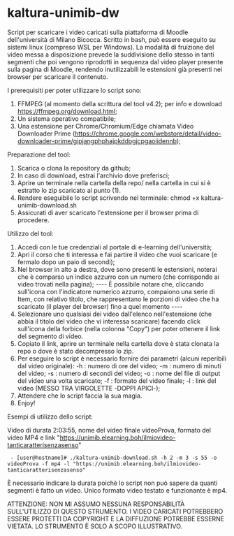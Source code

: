 # kaltura-unimib-dw
Script per scaricare i video caricati sulla piattaforma di Moodle dell'università di Milano Bicocca. Scritto in bash, può essere eseguito su sistemi linux (compreso WSL per Windows). La modalità di fruizione del video messa a disposizione prevede la suddivisione dello stesso in tanti segmenti che poi vengono riprodotti in sequenza dal video player presente sulla pagina di Moodle, rendendo inutilizzabili le estensioni già presenti nei browser per scaricare il contenuto.

I prerequisiti per poter utilizzare lo script sono:

  1) FFMPEG (al momento della scrittura del tool v4.2); per info e download https://ffmpeg.org/download.html;
  2) Un sistema operativo compatibile;
  3) Una estensione per Chrome/Chromium/Edge chiamata Video Downloader Prime (https://chrome.google.com/webstore/detail/video-downloader-prime/gipjangphphajpkddogjcpgaoiidennb);

Preparazione del tool:

  1) Scarica o clona la repository da github;
  2) In caso di download, estrai l'archivio dove preferisci;
  3) Aprire un terminale nella cartella della repo/ nella cartella in cui si è estratto lo zip scaricato al punto (1).
  4) Rendere eseguibile lo script scrivendo nel terminale: 
                          chmod +x kaltura-unimib-download.sh
  5) Assicurati di aver scaricato l'estensione per il browser prima di procedere.
  
  
Utilizzo del tool:
   1) Accedi con le tue credenziali al portale di e-learning dell'università;
   2) Apri il corso che ti interessa e fai partire il video che vuoi scaricare (e fermalo dopo un paio di secondi);
   3) Nel browser in alto a destra, dove sono presenti le estensioni, noterai che è comparso un indice azzurro con un numero (che corrisponde ai video trovati nella pagina);
   ---- È possibile notare che, cliccando sull'icona con l'indicatore numerico azzurro, compaiono una serie di Item, con relativo titolo, che rappresentano le porzioni di video che ha scaricato (il player del browser) fino a quel momento ----
   5) Selezionare uno qualsiasi dei video dall'elenco nell'estensione (che abbia il titolo del video che vi interessa scaricare) facendo click sull'icona della forbice (nella colonna "Copy") per poter ottenere il link del segmento di video.
   6) Copiato il link, aprire un terminale nella cartella dove è stata clonata la repo o dove è stato decompresso lo zip.
   7) Per eseguire lo script è necessario fornire dei parametri (alcuni reperibili dal video originale):
            -h : numero di ore del video;
            -m : numero di minuti del video;
            -s : numero di secondi del video;
            -o : nome del file di output del video una volta scaricato;
            -f : formato del video finale;
            -l : link del video (MESSO TRA VIRGOLETTE -DOPPI APICI-);
   8) Attendere che lo script faccia la sua magia.
   9) Enjoy!
   
   
Esempi di utilizzo dello script:

Video di durata 2:03:55, nome del video finale videoProva, formato del video MP4 e link "https://unimib.elearning.boh/ilmiovideo-tanticaratterisenzasenso"
     
     - [user@hostname]# ./kaltura-unimib-download.sh -h 2 -m 3 -s 55 -o videoProva -f mp4 -l "https://unimib.elearning.boh/ilmiovideo-tanticaratterisenzasenso"
     
È necessario indicare la durata poichè lo script non può sapere da quanti segmenti è fatto un video. Unico formato video testato e funzionante è mp4.


ATTENZIONE: NON MI ASSUMO NESSUNA RESPONSABILITÀ SULL'UTILIZZO DI QUESTO STRUMENTO. I VIDEO CARICATI POTREBBERO ESSERE PROTETTI DA COPYRIGHT E LA DIFFUZIONE POTREBBE ESSERNE VIETATA. LO STRUMENTO È SOLO A SCOPO ILLUSTRATIVO. 
